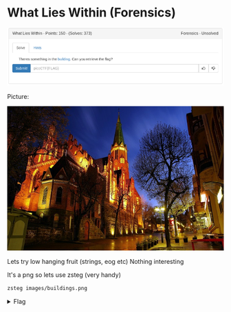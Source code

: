 # What Lies Within (Forensics)

![title](images/title.png)

Picture:

![buildings](images/buildings.png)

Lets try low hanging fruit (strings, eog etc)
Nothing interesting

It's a png so lets use zsteg (very handy)

```bash
zsteg images/buildings.png
```

<details>
	<summary>Flag</summary>

picoCTF{h1d1ng_1n_th3_b1t5}
</details>